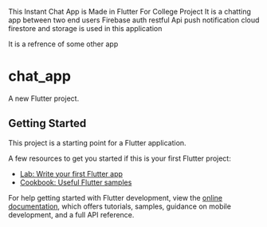 This Instant Chat App is Made in Flutter For College Project 
It is a chatting app between two end users 
Firebase auth
restful Api
push notification
cloud firestore and storage
is used in this application

It is a refrence of some other app



# chat_app

A new Flutter project.

## Getting Started

This project is a starting point for a Flutter application.

A few resources to get you started if this is your first Flutter project:

- [Lab: Write your first Flutter app](https://docs.flutter.dev/get-started/codelab)
- [Cookbook: Useful Flutter samples](https://docs.flutter.dev/cookbook)

For help getting started with Flutter development, view the
[online documentation](https://docs.flutter.dev/), which offers tutorials,
samples, guidance on mobile development, and a full API reference.
